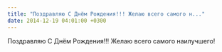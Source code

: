 ```yaml
---
title: "Поздравляю С Днём Рождения!!! Желаю всего самого н..."
date: 2014-12-19 04:01:00 +0300
---
```


Поздравляю С Днём Рождения!!! Желаю всего самого наилучшего!

